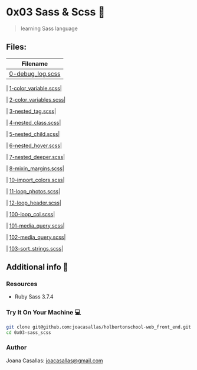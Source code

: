 # 0x03 Sass & Scss :girl:

> learning Sass language

## Files:

| Filename |
| ------ |
| [0-debug_log.scss](https://github.com/joacasallas/holbertonschool-web_front_end/blob/master/0x03-sass_scss/0-debug_log.scss)|

| [1-color_variable.scss](https://github.com/joacasallas/holbertonschool-web_front_end/blob/master/0x03-sass_scss/1-color_variable.scss)|

| [2-color_variables.scss](https://github.com/joacasallas/holbertonschool-web_front_end/blob/master/0x03-sass_scss/2-color_variables.scss)|

| [3-nested_tag.scss](https://github.com/joacasallas/holbertonschool-web_front_end/blob/master/0x03-sass_scss/3-nested_tag.scss)|

| [4-nested_class.scss](https://github.com/joacasallas/holbertonschool-web_front_end/blob/master/0x03-sass_scss/4-nested_class.scss)|

| [5-nested_child.scss](https://github.com/joacasallas/holbertonschool-web_front_end/blob/master/0x03-sass_scss/5-nested_child.scss)|

| [6-nested_hover.scss](https://github.com/joacasallas/holbertonschool-web_front_end/blob/master/0x03-sass_scss/6-nested_hover.scss)|

| [7-nested_deeper.scss](https://github.com/joacasallas/holbertonschool-web_front_end/blob/master/0x03-sass_scss/7-nested_deeper.scss)|

| [8-mixin_margins.scss](https://github.com/joacasallas/holbertonschool-web_front_end/blob/master/0x03-sass_scss/8-mixin_margins.scss)|

| [10-import_colors.scss](https://github.com/joacasallas/holbertonschool-web_front_end/blob/master/0x03-sass_scss/10-import_colors.scss)|

| [11-loop_photos.scss](https://github.com/joacasallas/holbertonschool-web_front_end/blob/master/0x03-sass_scss/11-loop_photos.scss)|

| [12-loop_header.scss](https://github.com/joacasallas/holbertonschool-web_front_end/blob/master/0x03-sass_scss/12-loop_header.scss)|

| [100-loop_col.scss](https://github.com/joacasallas/holbertonschool-web_front_end/blob/master/0x03-sass_scss/100-loop_col.scss)|

| [101-media_query.scss](https://github.com/joacasallas/holbertonschool-web_front_end/blob/master/0x03-sass_scss/101-media_query.scss)|

| [102-media_query.scss](https://github.com/joacasallas/holbertonschool-web_front_end/blob/master/0x03-sass_scss/102-media_query.scss)|

| [103-sort_strings.scss](https://github.com/joacasallas/holbertonschool-web_front_end/blob/master/0x03-sass_scss/103-sort_strings.scss)|

## Additional info :construction:
### Resources

- Ruby Sass 3.7.4

### Try It On Your Machine :computer:
```bash
git clone git@github.com:joacasallas/holbertonschool-web_front_end.git
cd 0x03-sass_scss
```

### Author
Joana Casallas: joacasallas@gmail.com
